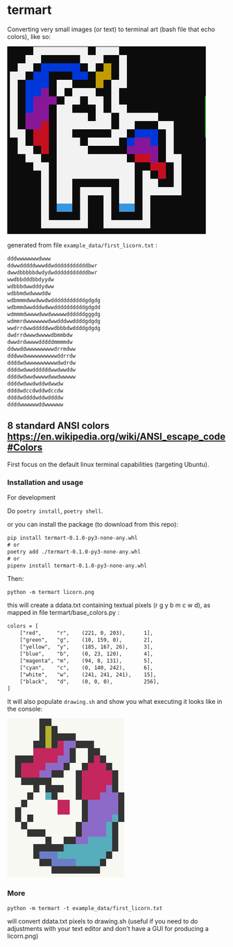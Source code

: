 # termart

Converting  very small images (or text) to terminal art (bash file that echo colors), like so: 

![](console_output.png)

generated from file `example_data/first_licorn.txt` :
```
dddwwwwwwwdwww
ddwwdddddwwwddwdddddddddddbwr
dwwdbbbbbdwdydwdddddddddddbwr
wwdbbdddbbdyydw
wdbbbdwwdddydww
wdbbmdwdwwwddw
wdbmmmdwwdwwdwdddddddddddgdgdg
wdbmmdwwdddwdwwddddddddddgdgdd
wdmmmdwwwwdwwdwwwwwddddddgggdg
wdmmrdwwwwwwwdwwdddwwddddgdgdg
wwdrrdwwdddddwwdbbbdwddddgdgdg
dwdrrdwwwdwwwwdbmmbdw
dwwdrdwwwwdddddmmmmdw
ddwwddwwwwwwwwwdrrmdww
dddwwdwwwwwwwwwwddrrdw
ddddwdwwwwwwwwwwdwdrdw
ddddwdwwddddddwwdwwddw
ddddwdwwdwwwwdwwdwwwww
ddddwdwwdwddwdwwdw
ddddwdccdwddwdccdw
ddddwddddwddwddddw
ddddwwwwwwddwwwwww
```
## 8 standard ANSI colors https://en.wikipedia.org/wiki/ANSI_escape_code#Colors

First focus on the default linux terminal capabilities (targeting Ubuntu).

### Installation and usage 

For development

Do `poetry install`, `poetry shell`.

or you can install the package (to download from this repo):
```
pip install termart-0.1.0-py3-none-any.whl
# or
poetry add ./termart-0.1.0-py3-none-any.whl
# or
pipenv install termart-0.1.0-py3-none-any.whl
```

Then:
```
python -m termart licorn.png
```

this will create a ddata.txt containing textual pixels (r g y b m c w d), as mapped in file termart/base_colors.py :
```
colors = [
    ["red",     "r",    (221, 0, 203),      1],
    ["green",   "g",    (10, 159, 0),       2],
    ["yellow",  "y",    (185, 167, 26),     3],
    ["blue",    "b",    (0, 23, 120),       4],
    ["magenta", "m",    (94, 8, 131),       5],
    ["cyan",    "c",    (0, 140, 242),      6],
    ["white",   "w",    (241, 241, 241),    15],
    ["black",   "d",    (0, 0, 0),          256],
]
```
It will also populate `drawing.sh` and show you what executing it looks like in the console:

![](console_output2.PNG)

### More
```
python -m termart -t example_data/first_licorn.txt
```
will convert ddata.txt pixels to drawing.sh (useful if you need to do adjustments with your text editor and don't have a GUI for producing a licorn.png)
